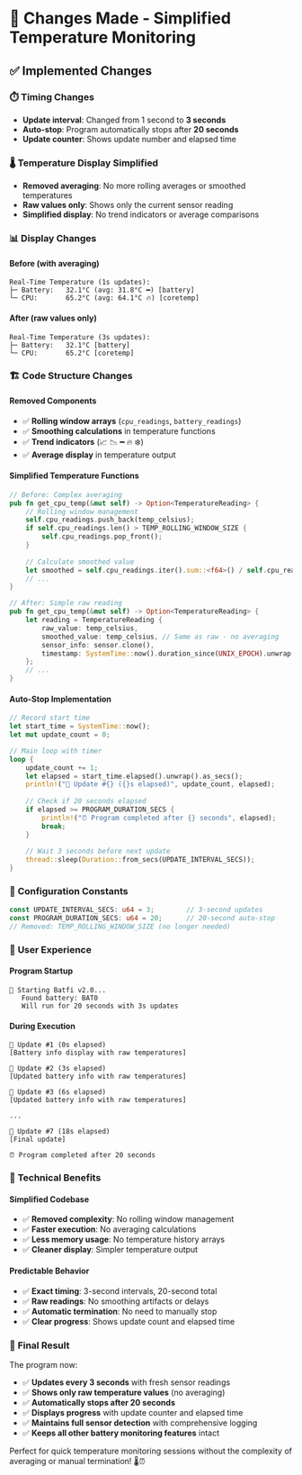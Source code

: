 # 🔄 Changes Made - Simplified Temperature Monitoring

## ✅ **Implemented Changes**

### ⏱️ **Timing Changes**
- **Update interval**: Changed from 1 second to **3 seconds**
- **Auto-stop**: Program automatically stops after **20 seconds**
- **Update counter**: Shows update number and elapsed time

### 🌡️ **Temperature Display Simplified**
- **Removed averaging**: No more rolling averages or smoothed temperatures
- **Raw values only**: Shows only the current sensor reading
- **Simplified display**: No trend indicators or average comparisons

### 📊 **Display Changes**

#### **Before (with averaging)**
```
Real-Time Temperature (1s updates):
├─ Battery:   32.1°C (avg: 31.8°C ━) [battery]
└─ CPU:       65.2°C (avg: 64.1°C 🔥) [coretemp]
```

#### **After (raw values only)**
```
Real-Time Temperature (3s updates):
├─ Battery:   32.1°C [battery]
└─ CPU:       65.2°C [coretemp]
```

### 🏗️ **Code Structure Changes**

#### **Removed Components**
- ✅ **Rolling window arrays** (`cpu_readings`, `battery_readings`)
- ✅ **Smoothing calculations** in temperature functions
- ✅ **Trend indicators** (📈 📉 ━ 🔥 ❄️)
- ✅ **Average display** in temperature output

#### **Simplified Temperature Functions**
```rust
// Before: Complex averaging
pub fn get_cpu_temp(&mut self) -> Option<TemperatureReading> {
    // Rolling window management
    self.cpu_readings.push_back(temp_celsius);
    if self.cpu_readings.len() > TEMP_ROLLING_WINDOW_SIZE {
        self.cpu_readings.pop_front();
    }
    
    // Calculate smoothed value
    let smoothed = self.cpu_readings.iter().sum::<f64>() / self.cpu_readings.len() as f64;
    // ...
}

// After: Simple raw reading
pub fn get_cpu_temp(&mut self) -> Option<TemperatureReading> {
    let reading = TemperatureReading {
        raw_value: temp_celsius,
        smoothed_value: temp_celsius, // Same as raw - no averaging
        sensor_info: sensor.clone(),
        timestamp: SystemTime::now().duration_since(UNIX_EPOCH).unwrap().as_secs(),
    };
    // ...
}
```

#### **Auto-Stop Implementation**
```rust
// Record start time
let start_time = SystemTime::now();
let mut update_count = 0;

// Main loop with timer
loop {
    update_count += 1;
    let elapsed = start_time.elapsed().unwrap().as_secs();
    println!("🔋 Update #{} ({}s elapsed)", update_count, elapsed);
    
    // Check if 20 seconds elapsed
    if elapsed >= PROGRAM_DURATION_SECS {
        println!("⏰ Program completed after {} seconds", elapsed);
        break;
    }
    
    // Wait 3 seconds before next update
    thread::sleep(Duration::from_secs(UPDATE_INTERVAL_SECS));
}
```

### 🎯 **Configuration Constants**
```rust
const UPDATE_INTERVAL_SECS: u64 = 3;        // 3-second updates
const PROGRAM_DURATION_SECS: u64 = 20;      // 20-second auto-stop
// Removed: TEMP_ROLLING_WINDOW_SIZE (no longer needed)
```

### 📱 **User Experience**

#### **Program Startup**
```
🔋 Starting Batfi v2.0...
   Found battery: BAT0
   Will run for 20 seconds with 3s updates
```

#### **During Execution**
```
🔋 Update #1 (0s elapsed)
[Battery info display with raw temperatures]

🔋 Update #2 (3s elapsed)
[Updated battery info with raw temperatures]

🔋 Update #3 (6s elapsed)
[Updated battery info with raw temperatures]

...

🔋 Update #7 (18s elapsed)
[Final update]

⏰ Program completed after 20 seconds
```

### 🔧 **Technical Benefits**

#### **Simplified Codebase**
- ✅ **Removed complexity**: No rolling window management
- ✅ **Faster execution**: No averaging calculations
- ✅ **Less memory usage**: No temperature history arrays
- ✅ **Cleaner display**: Simpler temperature output

#### **Predictable Behavior**
- ✅ **Exact timing**: 3-second intervals, 20-second total
- ✅ **Raw readings**: No smoothing artifacts or delays
- ✅ **Automatic termination**: No need to manually stop
- ✅ **Clear progress**: Shows update count and elapsed time

### 🎉 **Final Result**

The program now:
- ✅ **Updates every 3 seconds** with fresh sensor readings
- ✅ **Shows only raw temperature values** (no averaging)
- ✅ **Automatically stops after 20 seconds**
- ✅ **Displays progress** with update counter and elapsed time
- ✅ **Maintains full sensor detection** with comprehensive logging
- ✅ **Keeps all other battery monitoring features** intact

Perfect for quick temperature monitoring sessions without the complexity of averaging or manual termination! 🌡️⏰
